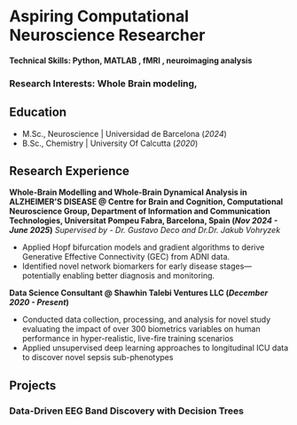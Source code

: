 # Aspiring Computational Neuroscience Researcher

#### Technical Skills: Python, MATLAB , fMRI , neuroimaging analysis

### Research Interests: Whole Brain modeling, 

## Education							       		
- M.Sc., Neuroscience | Universidad de Barcelona (_2024_)	 			        		
- B.Sc., Chemistry | University Of Calcutta (_2020_)

## Research Experience
**Whole-Brain Modelling and Whole-Brain Dynamical Analysis in ALZHEIMER’S DISEASE @  Centre for Brain and Cognition, Computational Neuroscience Group, 
Department of Information and Communication Technologies, Universitat Pompeu Fabra, Barcelona, Spain (_Nov 2024 - June 2025_)**
*Supervised by - Dr. Gustavo Deco and Dr.Dr. Jakub Vohryzek*
- Applied Hopf bifurcation models and gradient algorithms to derive Generative Effective Connectivity (GEC) from ADNI data.
- Identified novel network biomarkers for early disease stages—potentially enabling better diagnosis and monitoring.

**Data Science Consultant @ Shawhin Talebi Ventures LLC (_December 2020 - Present_)**
- Conducted data collection, processing, and analysis for novel study evaluating the impact of over 300 biometrics variables on human performance in hyper-realistic, live-fire training scenarios
- Applied unsupervised deep learning approaches to longitudinal ICU data to discover novel sepsis sub-phenotypes

## Projects
### Data-Driven EEG Band Discovery with Decision Trees
